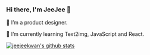 ### Hi there, I'm JeeJee 👋

<!--
**jeejeekwan/jeejeekwan** is a ✨ _special_ ✨ repository because its `README.md` (this file) appears on your GitHub profile.

Here are some ideas to get you started:

- 🔭 I’m currently working on ...
- 🌱 I’m currently learning ...
- 👯 I’m looking to collaborate on ...
- 🤔 I’m looking for help with ...
- 💬 Ask me about ...
- 📫 How to reach me: ...
- 😄 Pronouns: ...
- ⚡ Fun fact: ...
-->

🔭 I’m a product designer.

🌱 I’m currently learning Text2img, JavaScript and React.

[![jeejeekwan's github stats](https://github-readme-stats.vercel.app/api?username=jeejeekwan)](https://github.com/jeejeekwan/github-readme-stats)
